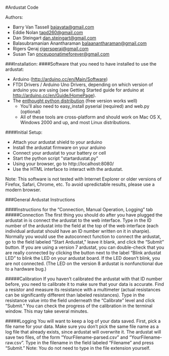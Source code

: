 #Ardustat Code

Authors:

- Barry Van Tassell <bajavata@gmail.com>
- Eddie Nolan <tapd260@gmail.com>
- Dan Steingart <dan.steingart@gmail.com>
- Balasubramanian Anantharaman <balaanantharaman@gmail.com>
- Rigers Qeraj <rigersqeraj@gmail.com>
- Susan Tan <onceuponatimeforever@gmail.com>

###Installation:
####Software that you need to have installed to use the ardustat:
- Arduino (http://arduino.cc/en/Main/Software)
- FTDI Drivers / Arduino Uno Drivers, depending on which version of arduino you are using (see Getting Started guide for arduino at http://arduino.cc/en/Guide/HomePage).
- The [enthought python distribution](http://www.enthought.com/products/epd_free.php) (free version works well)
   - You'll also need to easy_install pyserial (required) and web.py (optional) 
   - All of these tools are cross-platform and should work on Mac OS X, Windows 2000 and up, and most Linux distributions.

####Initial Setup:
- Attach your ardustat shield to your arduino
- Install the ardustat firmware on your arduino
- Connect your ardustat to your battery or cell
- Start the python script "startardustat.py"
- Using your browser, go to http://localhost:8080/
- Use the HTML interface to interact with the ardustat.

Note: This software is not tested with Internet Explorer or older versions of Firefox, Safari, Chrome, etc. To avoid upredictable results, please use a modern browser.
	
###General Ardustat Instructions

####Instructions for the “Connection, Manual Operation, Logging” tab
#####Connection
The first thing you should do after you have plugged the ardustat in is connect the ardustat to the web interface. Type in the ID number of the ardustat into the field at the top of the web interface (each individual ardustat should have an ID number written on it in sharpie). Normally you would use the autoconnect function to connect the ardustat, go to the field labeled "Start Ardustat," leave it blank, and click the “Submit” button.
If you are using a version 7 ardustat, you can double-check that you are really connected by clicking the button next to the label “Blink ardustat LED” to blink the LED on your ardustat board. If the LED doesn’t blink, you are not connected. (The LED on the version 8 ardustat is nonfunctional due to a hardware bug.)

#####Calibration
If you haven’t calibrated the ardustat with that ID number before, you need to calibrate it to make sure that your data is accurate. Find a resistor and measure its resistance with a multimeter (actual resistances can be significantly different than labeled resistances). Type in the resistance value into the field underneath the “Calibrate” level and click “Submit.” You can check the progress of the calibration in the terminal window. This may take several minutes.

#####Logging
You will want to keep a log of your data saved. First, pick a file name for your data. Make sure you don’t pick the same file name as a log file that already exists, since ardustat will overwrite it. The ardustat will save two files, of the form “YourFilename-parsed.csv” and “YourFilename-raw.csv”. Type in the filename in the field labeled “Filename” and press “Submit.”
Note: You do not need to type in the file extension yourself.
